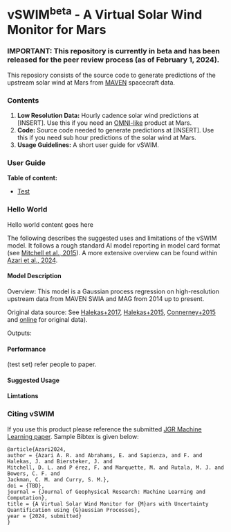 # vSWIM<sup>beta</sup> - A Virtual Solar Wind Monitor for Mars 

### IMPORTANT: This repository is currently in beta and has been released for the peer review process (as of February 1, 2024). 

This reposiory consists of the source code to generate predictions of the upstream solar wind at Mars from [MAVEN](https://mars.nasa.gov/maven/) spacecraft data. 

### Contents

1. **Low Resolution Data:** Hourly cadence solar wind predictions at [INSERT]. Use this if you need an [OMNI-like](https://omniweb.gsfc.nasa.gov/form/dx1.html) product at Mars.
2. **Code:** Source code needed to generate predictions at [INSERT]. Use this if you need sub hour predictions of the solar wind at Mars.
3. **Usage Guidelines:** A short user guide for vSWIM.

### User Guide

**Table of content:**
 - [Test](#item-one)
 
 <!-- headings -->
 <a id="item-one"></a>
 ### Hello World
 Hello world content goes here

The following describes the suggested uses and limitations of the vSWIM model. It follows a rough standard AI model reporting in model card format (see [Mitchell et al., 2015](https://dl.acm.org/doi/10.1145/3287560.3287596)). A more extensive overview can be found within [Azari et al., 2024](PENDING).

#### Model Description

Overview: This model is a Gaussian process regression on high-resolution upstream data from MAVEN SWIA and MAG from 2014 up to present.

Original data source: See [Halekas+2017](https://agupubs.onlinelibrary.wiley.com/doi/full/10.1002/2016JA023167), [Halekas+2015](https://link.springer.com/article/10.1007/s11214-013-0029-z), [Connerney+2015](https://link.springer.com/article/10.1007/s11214-015-0169-4) and [online](https://homepage.physics.uiowa.edu/~jhalekas/drivers.html) for original data).

Outputs: 

#### Performance

(test set) refer people to paper.  

#### Suggested Usage

#### Limtations

### Citing vSWIM

If you use this product please reference the submitted [JGR Machine Learning paper](PENDING). Sample Bibtex is given below:

```
@article{Azari2024,
author = {Azari A. R. and Abrahams, E. and Sapienza, and F. and Halekas, J. and Biersteker, J. and 
Mitchell, D. L. and P ́erez, F. and Marquette, M. and Rutala, M. J. and Bowers, C. F. and 
Jackman, C. M. and Curry, S. M.},
doi = {TBD},
journal = {Journal of Geophysical Research: Machine Learning and Computation},
title = {A Virtual Solar Wind Monitor for {M}ars with Uncertainty Quantification using {G}aussian Processes},
year = {2024, submitted}
}
```
